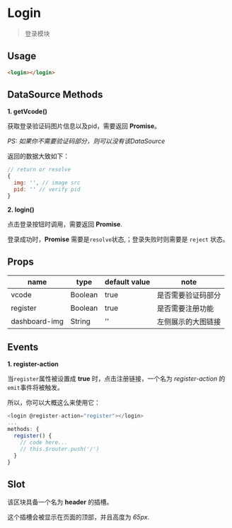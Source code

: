 # Login

> 登录模块

## Usage

```html
<login></login>
```

## DataSource Methods

**1. getVcode()**

获取登录验证码图片信息以及pid，需要返回 **Promise**。

*PS: 如果你不需要验证码部分，则可以没有该DataSource*

返回的数据大致如下：

```js
// return or resolve
{
  img: '', // image src
  pid: '' // verify pid
}
```


**2. login()**

点击登录按钮时调用，需要返回 **Promise**.

登录成功时，**Promise** 需要是`resolve`状态,；登录失败时则需要是 `reject` 状态。

## Props

name | type | default value | note |
------ | ----- | ----- | ----- |
vcode | Boolean | true | 是否需要验证码部分 |
register | Boolean | true | 是否需要注册功能 |
dashboard-img | String | '' | 左侧展示的大图链接 |

## Events

**1. register-action**

当`register`属性被设置成 **true** 时，点击注册链接，一个名为 *register-action* 的`emit`事件将被触发。

所以，你可以大概这么来使用它：

```js
<login @register-action="register"></login>
...
methods: {
  register() {
    // code here...
    // this.$router.push('/')
  }
}
```

## Slot

该区块具备一个名为 **header** 的插槽。

这个插槽会被显示在页面的顶部，并且高度为 *65px*.
